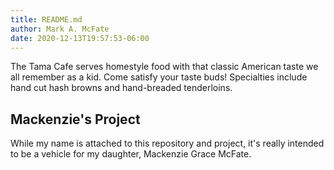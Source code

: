 ```yaml
---
title: README.md
author: Mark A. McFate
date: 2020-12-13T19:57:53-06:00
---
```


The Tama Cafe serves homestyle food with that classic American taste we all remember as a kid. Come satisfy your taste buds! Specialties include hand cut hash browns and hand-breaded tenderloins.

## Mackenzie's Project
While my name is attached to this repository and project, it's really intended to be a vehicle for my daughter, Mackenzie Grace McFate.
